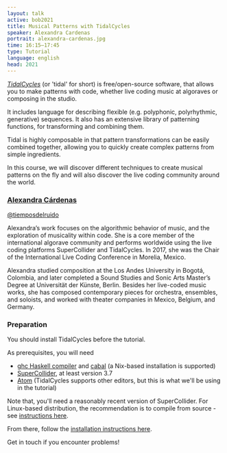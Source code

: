 ```yaml
---
layout: talk
active: bob2021
title: Musical Patterns with TidalCycles 
speaker: Alexandra Cardenas
portrait: alexandra-cardenas.jpg
time: 16:15–17:45
type: Tutorial
language: english
head: 2021
---
```


[*TidalCycles*](https://tidalcycles.org/) (or 'tidal' for short) is
free/open-source software, that allows you to make patterns with code,
whether live coding music at algoraves or composing in the studio.

It includes language for describing flexible (e.g. polyphonic,
polyrhythmic, generative) sequences. It also has an extensive library of
patterning functions, for transforming and combining them.

Tidal is highly composable in that pattern transformations can be easily
combined together, allowing you to quickly create complex patterns from
simple ingredients.

In this course, we will discover different techniques to create musical
patterns on the fly and will also discover the live coding community around
the world.

### [Alexandra Cárdenas](http://cargocollective.com/tiemposdelruido)

[@tiemposdelruido](https://twitter.com/tiemposdelruido)

Alexandra’s work focuses
on the algorithmic behavior of music, and the exploration of musicality
within code. She is a core member of the international algorave community
and performs worldwide using the live coding platforms SuperCollider and
TidalCycles. In 2017, she was the Chair of the International Live Coding
Conference in Morelia, Mexico.

Alexandra studied composition at the Los Andes University in Bogotá,
Colombia, and later completed a Sound Studies and Sonic Arts Master’s
Degree at Universität der Künste, Berlin. Besides her live-coded music
works, she has composed contemporary pieces for orchestra, ensembles, and
soloists, and worked with theater companies in Mexico, Belgium, and Germany.

### Preparation

You should install TidalCycles before the tutorial.

As prerequisites, you will need

- [ghc Haskell compiler](https://www.haskell.org/ghc/) and [cabal](https://www.haskell.org/cabal/)  (a Nix-based installation
  is supported)
- [SuperCollider](https://supercollider.github.io/), at least version 3.7
- [Atom](https://atom.io/) (TidalCycles supports other editors, but this is what
  we'll be using in the tutorial)
  
Note that, you'll need a reasonably recent version of SuperCollider.
For Linux-based distribution, the recommendation is to compile from
source - see [instructions here](https://tidalcycles.org/Linux_installation).

From there, follow the [installation instructions
here](https://tidalcycles.org/Installation).

Get in touch if you encounter problems!
